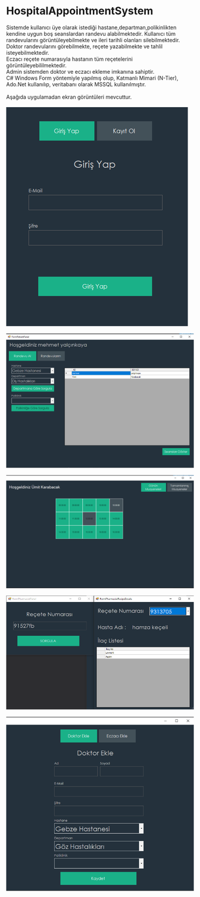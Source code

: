 # HospitalAppointmentSystem
Sistemde kullanıcı üye olarak istediği hastane,departman,polikinlikten kendine uygun
boş seanslardan randevu alabilmektedir.
Kullanıcı tüm randevularını görüntüleyebilmekte ve ileri tarihli olanları silebilmektedir.
<br>
Doktor randevularını görebilmekte, reçete yazabilmekte ve tahlil isteyebilmektedir.
<br>
Eczacı reçete numarasıyla hastanın tüm reçetelerini görüntüleyebililmektedir.
<br>
Admin sistemden doktor ve eczacı ekleme imkanına sahiptir.
<br>
C# Windows Form yöntemiyle yapılmış olup, Katmanlı Mimari (N-Tier), Ado.Net kullanılıp, veritabanı olarak MSSQL kullanılmıştır.
<br><br>
Aşağıda uygulamadan ekran görüntüleri mevcuttur.
<br><br>
![Login Panel](https://github.com/mehmetyalcinkaya/HospitalAppointmentSystem/blob/master/HospitalRecordingSystem/HospitalRecordingSystem.WinUI/Contents/images/LoginPage.png)
<br><br>
![Patient Panel](https://github.com/mehmetyalcinkaya/HospitalAppointmentSystem/blob/master/HospitalRecordingSystem/HospitalRecordingSystem.WinUI/Contents/images/PatientPanel.png)
<br><br>
![Doctor Panel](https://github.com/mehmetyalcinkaya/HospitalAppointmentSystem/blob/master/HospitalRecordingSystem/HospitalRecordingSystem.WinUI/Contents/images/DoctorPanel.png)
<br><br>
![Pharmacist Panel](https://github.com/mehmetyalcinkaya/HospitalAppointmentSystem/blob/master/HospitalRecordingSystem/HospitalRecordingSystem.WinUI/Contents/images/PharmacistPanel.png)
<br><br>
![Admin Panel](https://github.com/mehmetyalcinkaya/HospitalAppointmentSystem/blob/master/HospitalRecordingSystem/HospitalRecordingSystem.WinUI/Contents/images/AdminPanel.png)
